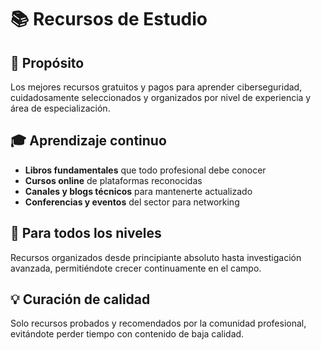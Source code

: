 # 📚 Recursos de Estudio

## 🎯 Propósito
Los mejores recursos gratuitos y pagos para aprender ciberseguridad, cuidadosamente seleccionados y organizados por nivel de experiencia y área de especialización.

## 🎓 Aprendizaje continuo
- **Libros fundamentales** que todo profesional debe conocer
- **Cursos online** de plataformas reconocidas
- **Canales y blogs técnicos** para mantenerte actualizado
- **Conferencias y eventos** del sector para networking

## 🌱 Para todos los niveles
Recursos organizados desde principiante absoluto hasta investigación avanzada, permitiéndote crecer continuamente en el campo.

## 💡 Curación de calidad
Solo recursos probados y recomendados por la comunidad profesional, evitándote perder tiempo con contenido de baja calidad.
